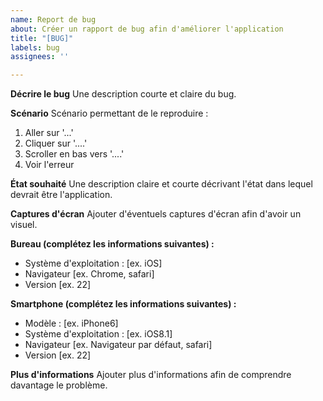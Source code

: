 ```yaml
---
name: Report de bug
about: Créer un rapport de bug afin d'améliorer l'application
title: "[BUG]"
labels: bug
assignees: ''

---
```


**Décrire le bug**
Une description courte et claire du bug.

**Scénario**
Scénario permettant de le reproduire :
1. Aller sur '...'
2. Cliquer sur '....'
3. Scroller en bas vers '....'
4. Voir l'erreur

**État souhaité**
Une description claire et courte décrivant l'état dans lequel devrait être l'application.

**Captures d'écran**
Ajouter d'éventuels captures d'écran afin d'avoir un visuel.

**Bureau (complétez les informations suivantes) :**
 - Système d'exploitation : [ex. iOS]
 - Navigateur [ex. Chrome, safari]
 - Version [ex. 22]

**Smartphone (complétez les informations suivantes) :**
 - Modèle : [ex. iPhone6]
 - Système d'exploitation : [ex. iOS8.1]
 - Navigateur [ex. Navigateur par défaut, safari]
 - Version [ex. 22]

**Plus d'informations**
Ajouter plus d'informations afin de comprendre davantage le problème.
